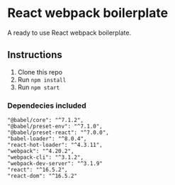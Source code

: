 # React webpack boilerplate

A ready to use React webpack boilerplate.

## Instructions

1.  Clone this repo
2.  Run `npm install`
3.  Run `npm start`


### Dependecies included

    "@babel/core": "^7.1.2",
    "@babel/preset-env": "^7.1.0",
    "@babel/preset-react": "^7.0.0",
    "babel-loader": "^8.0.4",
    "react-hot-loader": "^4.3.11",
    "webpack": "^4.20.2",
    "webpack-cli": "^3.1.2",
    "webpack-dev-server": "^3.1.9"  
    "react": "^16.5.2",
    "react-dom": "^16.5.2"
